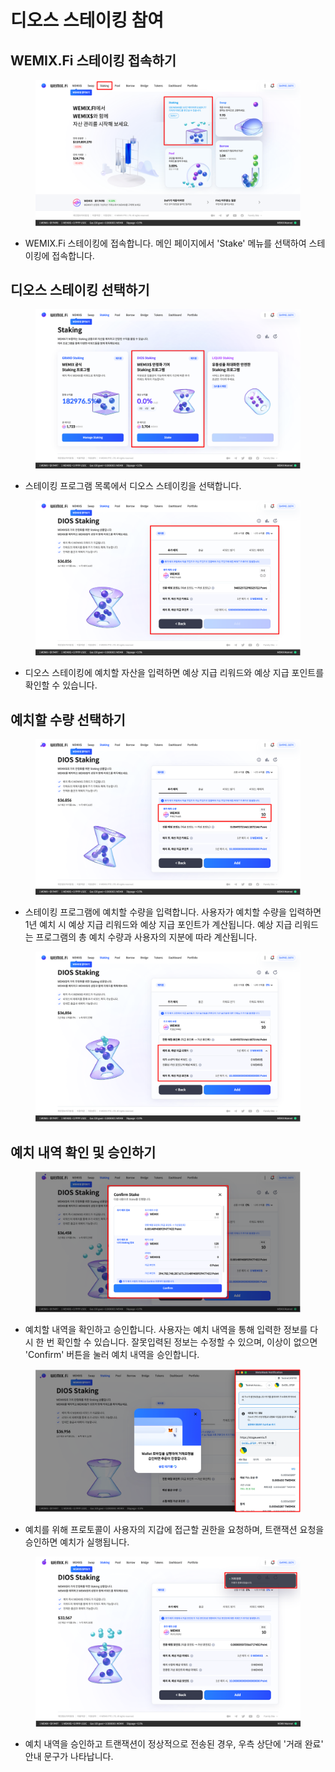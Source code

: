 # 디오스 스테이킹 참여

## WEMIX.Fi 스테이킹 접속하기

<figure><img src="../../.gitbook/assets/guide_stake_8.png" alt=""><figcaption></figcaption></figure>

* WEMIX.Fi 스테이킹에 접속합니다. 메인 페이지에서 'Stake' 메뉴를 선택하여 스테이킹에 접속합니다.

## 디오스 스테이킹 선택하기

<figure><img src="../../.gitbook/assets/guide_stake_9.png" alt=""><figcaption></figcaption></figure>

* 스테이킹 프로그램 목록에서 디오스 스테이킹을 선택합니다.

<figure><img src="../../.gitbook/assets/guide_stake_10.png" alt=""><figcaption></figcaption></figure>

* 디오스 스테이킹에 예치할 자산을 입력하면 예상 지급 리워드와 예상 지급 포인트를 확인할 수 있습니다.

## 예치할 수량 선택하기

<figure><img src="../../.gitbook/assets/guide_stake_11.png" alt=""><figcaption></figcaption></figure>

* 스테이킹 프로그램에 예치할 수량을 입력합니다. 사용자가 예치할 수량을 입력하면 1년 예치 시 예상 지급 리워드와 예상 지급 포인트가 계산됩니다. 예상 지급 리워드는 프로그램의 총 예치 수량과 사용자의 지분에 따라 계산됩니다.

<figure><img src="../../.gitbook/assets/guide_stake_12.png" alt=""><figcaption></figcaption></figure>

## 예치 내역 확인 및 승인하기

<figure><img src="../../.gitbook/assets/guide_stake_13.png" alt=""><figcaption></figcaption></figure>

* 예치할 내역을 확인하고 승인합니다. 사용자는 예치 내역을 통해 입력한 정보를 다시 한 번 확인할 수 있습니다. 잘못입력된 정보는 수정할 수 있으며, 이상이 없으면 'Confirm' 버튼을 눌러 예치 내역을 승인합니다.

<figure><img src="../../.gitbook/assets/guide_stake_14.png" alt=""><figcaption></figcaption></figure>

* 예치를 위해 프로토콜이 사용자의 지갑에 접근할 권한을 요청하며, 트랜잭션 요청을 승인하면 예치가 실행됩니다.

<figure><img src="../../.gitbook/assets/guide_stake_15.png" alt=""><figcaption></figcaption></figure>

* 예치 내역을 승인하고 트랜잭션이 정상적으로 전송된 경우, 우측 상단에 '거래 완료' 안내 문구가 나타납니다.
